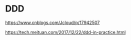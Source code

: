 # DDD

https://www.cnblogs.com/Jcloud/p/17942507

https://tech.meituan.com/2017/12/22/ddd-in-practice.html